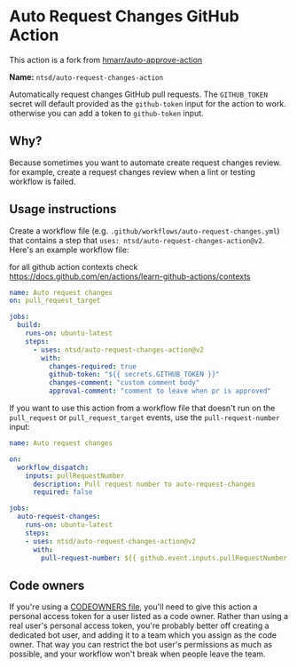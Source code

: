 # Auto Request Changes GitHub Action

This action is a fork from [hmarr/auto-approve-action](https://github.com/hmarr/auto-approve-action)

**Name:** `ntsd/auto-request-changes-action`

Automatically request changes GitHub pull requests. The `GITHUB_TOKEN` secret will default provided as the `github-token` input for the action to work. otherwise you can add a token to `github-token` input.

## Why?

Because sometimes you want to automate create request changes review. for example, create a request changes review when a lint or testing workflow is failed.

## Usage instructions

Create a workflow file (e.g. `.github/workflows/auto-request-changes.yml`) that contains a step that `uses: ntsd/auto-request-changes-action@v2`. Here's an example workflow file:

for all github action contexts check <https://docs.github.com/en/actions/learn-github-actions/contexts>

```yaml
name: Auto request changes
on: pull_request_target

jobs:
  build:
    runs-on: ubuntu-latest
    steps:
      - uses: ntsd/auto-request-changes-action@v2
        with:
          changes-required: true
          github-token: "${{ secrets.GITHUB_TOKEN }}"
          changes-comment: "custom comment body"
          approval-comment: "comment to leave when pr is approved"
```

If you want to use this action from a workflow file that doesn't run on the `pull_request` or `pull_request_target` events, use the `pull-request-number` input:

```yaml
name: Auto request changes

on:
  workflow_dispatch:
    inputs: pullRequestNumber
      description: Pull request number to auto-request-changes
      required: false

jobs:
  auto-request-changes:
    runs-on: ubuntu-latest
    steps:
    - uses: ntsd/auto-request-changes-action@v2
      with:
        pull-request-number: ${{ github.event.inputs.pullRequestNumber }}
```

## Code owners

If you're using a [CODEOWNERS file](https://docs.github.com/en/github/creating-cloning-and-archiving-repositories/about-code-owners), you'll need to give this action a personal access token for a user listed as a code owner. Rather than using a real user's personal access token, you're probably better off creating a dedicated bot user, and adding it to a team which you assign as the code owner. That way you can restrict the bot user's permissions as much as possible, and your workflow won't break when people leave the team.
